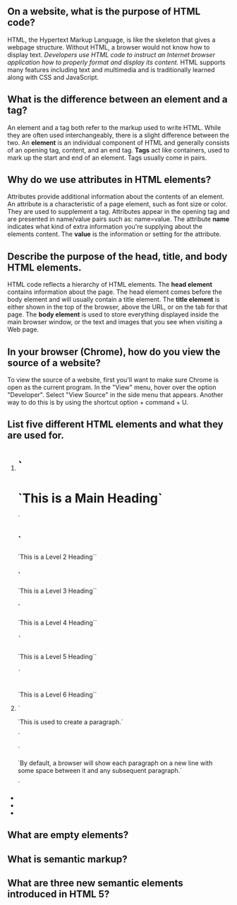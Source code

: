 ## On a website, what is the purpose of HTML code?

HTML, the Hypertext Markup Language, is like the skeleton that gives a webpage structure. Without HTML, a browser would not know how to display text. _Developers use HTML code to instruct an Internet browser application how to properly format and display its content._ HTML supports many features including text and multimedia and is traditionally learned along with CSS and JavaScript.

## What is the difference between an **element** and a **tag**?

An element and a tag both refer to the markup used to write HTML. While they are often used interchangeably, there is a slight difference between the two. An **element** is an individual component of HTML and generally consists of an opening tag, content, and an end tag. **Tags** act like containers, used to mark up the start and end of an element. Tags usually come in pairs.

## Why do we use attributes in HTML elements?

Attributes provide additional information about the contents of an element. An attribute is a characteristic of a page element, such as font size or color. They are used to supplement a tag. Attributes appear in the opening tag and are presented in name/value pairs such as: name=value. The attribute **name** indicates what kind of extra information you're supplying about the elements content. The **value** is the information or setting for the attribute.

## Describe the purpose of the head, title, and body HTML elements.

HTML code reflects a hierarchy of HTML elements. The **head element** contains information about the page. The head element comes before the body element and will usually contain a title element. The **title element** is either shown in the top of the browser, above the URL, or on the tab for that page. The **body element** is used to store everything displayed inside the main browser window, or the text and images that you see when visiting a Web page.

## In your browser (Chrome), how do you view the source of a website?

To view the source of a website, first you'll want to make sure Chrome is open as the current program. In the "View" menu, hover over the option "Developer". Select "View Source" in the side menu that appears. Another way to do this is by using the shortcut option + command + U.

## List five different HTML elements and what they are used for.

1. <h1>`<h1>`This is a Main Heading`</h1>`</h1>

    <h2>`</h2>`This is a Level 2 Heading`</h2>`</h2>

    <h3>`</h3>`This is a Level 3 Heading`</h3>`</h3>

    <h4>`</h4>`This is a Level 4 Heading`</h4>`</h4>

    <h5>`</h5>`This is a Level 5 Heading`</h5>`</h5>

    <h6>`</h6>`This is a Level 6 Heading`</h6>`</h6>
1. <p>`<p>`This is used to create a paragraph.`</p>`</p> <p>`<p>`By default, a browser will show each paragraph on a new line with some space between it and any subsequent paragraph.`</p>`</p>
*
*
*

## What are empty elements?

## What is semantic markup?

## What are three new semantic elements introduced in HTML 5?
